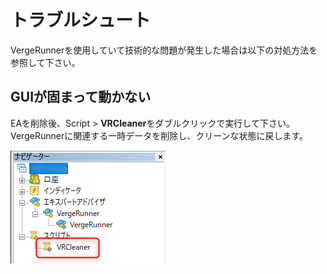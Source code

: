 # トラブルシュート

VergeRunnerを使用していて技術的な問題が発生した場合は以下の対処方法を参照して下さい。

## GUIが固まって動かない
EAを削除後、Script > **VRCleaner**をダブルクリックで実行して下さい。  
VergeRunnerに関連する一時データを削除し、クリーンな状態に戻します。

![Alt text](_img/troubleshooting/2024-11-20_11h31_42.png)